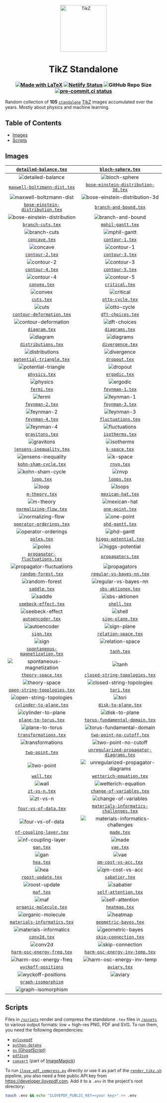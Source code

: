 <p align="center">
  <a href="https://tikz.netlify.app">
    <img src="site/static/favicon.svg" alt="TikZ" height=150>
  </a>
</p>

<h1 align="center">TikZ Standalone</h1>

<h3 align="center">

[![Made with LaTeX](https://img.shields.io/badge/Made%20with-LaTeX-1f425f.svg)](https://latex-project.org)
[![Netlify Status](https://api.netlify.com/api/v1/badges/a0303431-0e3a-44f8-af97-1071ec922f53/deploy-status)](https://app.netlify.com/sites/tikz/deploys)
![GitHub Repo Size](https://img.shields.io/github/repo-size/janosh/tikz?label=Repo+Size)
[![pre-commit.ci status](https://results.pre-commit.ci/badge/github/janosh/tikz/main.svg)](https://results.pre-commit.ci/latest/github/janosh/tikz/main)

</h3>

Random collection of **105** [`standalone`](https://ctan.org/pkg/standalone) [TikZ](https://ctan.org/pkg/pgf) images accumulated over the years. Mostly about physics and machine learning.

## Table of Contents

- [Images](#images)
- [Scripts](#scripts)

## Images

|                        [`detailed-balance.tex`](assets/detailed-balance)                        |                                      [`bloch-sphere.tex`](assets/bloch-sphere)                                       |
| :---------------------------------------------------------------------------------------------: | :------------------------------------------------------------------------------------------------------------------: |
|                ![detailed-balance](assets/detailed-balance/detailed-balance.png)                |                                ![bloch-sphere](assets/bloch-sphere/bloch-sphere.png)                                 |
|                  [`maxwell-boltzmann-dist.tex`](assets/maxwell-boltzmann-dist)                  |                     [`bose-einstein-distribution-3d.tex`](assets/bose-einstein-distribution-3d)                      |
|       ![maxwell-boltzmann-dist](assets/maxwell-boltzmann-dist/maxwell-boltzmann-dist.png)       |       ![bose-einstein-distribution-3d](assets/bose-einstein-distribution-3d/bose-einstein-distribution-3d.png)       |
|              [`bose-einstein-distribution.tex`](assets/bose-einstein-distribution)              |                                  [`branch-and-bound.tex`](assets/branch-and-bound)                                   |
| ![bose-einstein-distribution](assets/bose-einstein-distribution/bose-einstein-distribution.png) |                          ![branch-and-bound](assets/branch-and-bound/branch-and-bound.png)                           |
|                             [`branch-cuts.tex`](assets/branch-cuts)                             |                                       [`mphil-gantt.tex`](assets/mphil-gantt)                                        |
|                       ![branch-cuts](assets/branch-cuts/branch-cuts.png)                        |                                  ![mphil-gantt](assets/mphil-gantt/mphil-gantt.png)                                  |
|                                 [`concave.tex`](assets/concave)                                 |                                         [`contour-1.tex`](assets/contour-1)                                          |
|                             ![concave](assets/concave/concave.png)                              |                                     ![contour-1](assets/contour-1/contour-1.png)                                     |
|                               [`contour-2.tex`](assets/contour-2)                               |                                         [`contour-3.tex`](assets/contour-3)                                          |
|                          ![contour-2](assets/contour-2/contour-2.png)                           |                                     ![contour-3](assets/contour-3/contour-3.png)                                     |
|                               [`contour-4.tex`](assets/contour-4)                               |                                         [`contour-5.tex`](assets/contour-5)                                          |
|                          ![contour-4](assets/contour-4/contour-4.png)                           |                                     ![contour-5](assets/contour-5/contour-5.png)                                     |
|                                  [`convex.tex`](assets/convex)                                  |                                          [`critical.tex`](assets/critical)                                           |
|                               ![convex](assets/convex/convex.png)                               |                                      ![critical](assets/critical/critical.png)                                       |
|                                    [`cuts.tex`](assets/cuts)                                    |                                        [`otto-cycle.tex`](assets/otto-cycle)                                         |
|                                  ![cuts](assets/cuts/cuts.png)                                  |                                   ![otto-cycle](assets/otto-cycle/otto-cycle.png)                                    |
|                     [`contour-deformation.tex`](assets/contour-deformation)                     |                                       [`dft-choices.tex`](assets/dft-choices)                                        |
|           ![contour-deformation](assets/contour-deformation/contour-deformation.png)            |                                  ![dft-choices](assets/dft-choices/dft-choices.png)                                  |
|                                 [`diagram.tex`](assets/diagram)                                 |                                          [`diagrams.tex`](assets/diagrams)                                           |
|                             ![diagram](assets/diagram/diagram.png)                              |                                      ![diagrams](assets/diagrams/diagrams.png)                                       |
|                           [`distributions.tex`](assets/distributions)                           |                                        [`divergence.tex`](assets/divergence)                                         |
|                    ![distributions](assets/distributions/distributions.png)                     |                                   ![divergence](assets/divergence/divergence.png)                                    |
|                      [`potential-triangle.tex`](assets/potential-triangle)                      |                                           [`dropout.tex`](assets/dropout)                                            |
|             ![potential-triangle](assets/potential-triangle/potential-triangle.png)             |                                        ![dropout](assets/dropout/dropout.png)                                        |
|                                 [`physics.tex`](assets/physics)                                 |                                           [`ergodic.tex`](assets/ergodic)                                            |
|                             ![physics](assets/physics/physics.png)                              |                                        ![ergodic](assets/ergodic/ergodic.png)                                        |
|                                   [`fermi.tex`](assets/fermi)                                   |                                         [`feynman-1.tex`](assets/feynman-1)                                          |
|                                ![fermi](assets/fermi/fermi.png)                                 |                                     ![feynman-1](assets/feynman-1/feynman-1.png)                                     |
|                               [`feynman-2.tex`](assets/feynman-2)                               |                                         [`feynman-3.tex`](assets/feynman-3)                                          |
|                          ![feynman-2](assets/feynman-2/feynman-2.png)                           |                                     ![feynman-3](assets/feynman-3/feynman-3.png)                                     |
|                               [`feynman-4.tex`](assets/feynman-4)                               |                                      [`fluctuations.tex`](assets/fluctuations)                                       |
|                          ![feynman-4](assets/feynman-4/feynman-4.png)                           |                                ![fluctuations](assets/fluctuations/fluctuations.png)                                 |
|                               [`gravitons.tex`](assets/gravitons)                               |                                         [`isotherms.tex`](assets/isotherms)                                          |
|                          ![gravitons](assets/gravitons/gravitons.png)                           |                                     ![isotherms](assets/isotherms/isotherms.png)                                     |
|                      [`jensens-inequality.tex`](assets/jensens-inequality)                      |                                           [`k-space.tex`](assets/k-space)                                            |
|             ![jensens-inequality](assets/jensens-inequality/jensens-inequality.png)             |                                        ![k-space](assets/k-space/k-space.png)                                        |
|                         [`kohn-sham-cycle.tex`](assets/kohn-sham-cycle)                         |                                              [`rnvp.tex`](assets/rnvp)                                               |
|                 ![kohn-sham-cycle](assets/kohn-sham-cycle/kohn-sham-cycle.png)                  |                                            ![rnvp](assets/rnvp/rnvp.png)                                             |
|                                    [`loop.tex`](assets/loop)                                    |                                             [`loops.tex`](assets/loops)                                              |
|                                  ![loop](assets/loop/loop.png)                                  |                                           ![loops](assets/loops/loops.png)                                           |
|                                [`m-theory.tex`](assets/m-theory)                                |                                       [`mexican-hat.tex`](assets/mexican-hat)                                        |
|                            ![m-theory](assets/m-theory/m-theory.png)                            |                                  ![mexican-hat](assets/mexican-hat/mexican-hat.png)                                  |
|                        [`normalizing-flow.tex`](assets/normalizing-flow)                        |                                         [`one-point.tex`](assets/one-point)                                          |
|                ![normalizing-flow](assets/normalizing-flow/normalizing-flow.png)                |                                     ![one-point](assets/one-point/one-point.png)                                     |
|                      [`operator-orderings.tex`](assets/operator-orderings)                      |                                         [`phd-gantt.tex`](assets/phd-gantt)                                          |
|             ![operator-orderings](assets/operator-orderings/operator-orderings.png)             |                                     ![phd-gantt](assets/phd-gantt/phd-gantt.png)                                     |
|                                   [`poles.tex`](assets/poles)                                   |                                   [`higgs-potential.tex`](assets/higgs-potential)                                    |
|                                ![poles](assets/poles/poles.png)                                 |                            ![higgs-potential](assets/higgs-potential/higgs-potential.png)                            |
|                 [`propagator-fluctuations.tex`](assets/propagator-fluctuations)                 |                                       [`propagators.tex`](assets/propagators)                                        |
|     ![propagator-fluctuations](assets/propagator-fluctuations/propagator-fluctuations.png)      |                                  ![propagators](assets/propagators/propagators.png)                                  |
|                           [`random-forest.tex`](assets/random-forest)                           |                               [`regular-vs-bayes-nn.tex`](assets/regular-vs-bayes-nn)                                |
|                    ![random-forest](assets/random-forest/random-forest.png)                     |                      ![regular-vs-bayes-nn](assets/regular-vs-bayes-nn/regular-vs-bayes-nn.png)                      |
|                                  [`saddle.tex`](assets/saddle)                                  |                                      [`sbs-aktionen.tex`](assets/sbs-aktionen)                                       |
|                               ![saddle](assets/saddle/saddle.png)                               |                                ![sbs-aktionen](assets/sbs-aktionen/sbs-aktionen.png)                                 |
|                          [`seebeck-effect.tex`](assets/seebeck-effect)                          |                                             [`shell.tex`](assets/shell)                                              |
|                   ![seebeck-effect](assets/seebeck-effect/seebeck-effect.png)                   |                                           ![shell](assets/shell/shell.png)                                           |
|                             [`autoencoder.tex`](assets/autoencoder)                             |                                        [`sign-plane.tex`](assets/sign-plane)                                         |
|                       ![autoencoder](assets/autoencoder/autoencoder.png)                        |                                   ![sign-plane](assets/sign-plane/sign-plane.png)                                    |
|                                    [`sign.tex`](assets/sign)                                    |                                    [`relation-space.tex`](assets/relation-space)                                     |
|                                  ![sign](assets/sign/sign.png)                                  |                             ![relation-space](assets/relation-space/relation-space.png)                              |
|               [`spontaneous-magnetization.tex`](assets/spontaneous-magnetization)               |                                              [`tanh.tex`](assets/tanh)                                               |
|  ![spontaneous-magnetization](assets/spontaneous-magnetization/spontaneous-magnetization.png)   |                                            ![tanh](assets/tanh/tanh.png)                                             |
|                            [`theory-space.tex`](assets/theory-space)                            |                          [`closed-string-topologies.tex`](assets/closed-string-topologies)                           |
|                      ![theory-space](assets/theory-space/theory-space.png)                      |              ![closed-string-topologies](assets/closed-string-topologies/closed-string-topologies.png)               |
|                  [`open-string-topologies.tex`](assets/open-string-topologies)                  |                                              [`tori.tex`](assets/tori)                                               |
|       ![open-string-topologies](assets/open-string-topologies/open-string-topologies.png)       |                                            ![tori](assets/tori/tori.png)                                             |
|                       [`cylinder-to-plane.tex`](assets/cylinder-to-plane)                       |                                     [`disk-to-plane.tex`](assets/disk-to-plane)                                      |
|              ![cylinder-to-plane](assets/cylinder-to-plane/cylinder-to-plane.png)               |                               ![disk-to-plane](assets/disk-to-plane/disk-to-plane.png)                               |
|                          [`plane-to-torus.tex`](assets/plane-to-torus)                          |                          [`torus-fundamental-domain.tex`](assets/torus-fundamental-domain)                           |
|                   ![plane-to-torus](assets/plane-to-torus/plane-to-torus.png)                   |              ![torus-fundamental-domain](assets/torus-fundamental-domain/torus-fundamental-domain.png)               |
|                         [`transformations.tex`](assets/transformations)                         |                               [`two-point-no-cutoff.tex`](assets/two-point-no-cutoff)                                |
|                 ![transformations](assets/transformations/transformations.png)                  |                      ![two-point-no-cutoff](assets/two-point-no-cutoff/two-point-no-cutoff.png)                      |
|                               [`two-point.tex`](assets/two-point)                               |                 [`unregularized-propagator-diagrams.tex`](assets/unregularized-propagator-diagrams)                  |
|                          ![two-point](assets/two-point/two-point.png)                           | ![unregularized-propagator-diagrams](assets/unregularized-propagator-diagrams/unregularized-propagator-diagrams.png) |
|                                    [`wall.tex`](assets/wall)                                    |                                [`wetterich-equation.tex`](assets/wetterich-equation)                                 |
|                                  ![wall](assets/wall/wall.png)                                  |                       ![wetterich-equation](assets/wetterich-equation/wetterich-equation.png)                        |
|                                 [`zt-vs-n.tex`](assets/zt-vs-n)                                 |                               [`change-of-variables.tex`](assets/change-of-variables)                                |
|                             ![zt-vs-n](assets/zt-vs-n/zt-vs-n.png)                              |                      ![change-of-variables](assets/change-of-variables/change-of-variables.png)                      |
|                         [`four-vs-of-data.tex`](assets/four-vs-of-data)                         |                  [`materials-informatics-challenges.tex`](assets/materials-informatics-challenges)                   |
|                 ![four-vs-of-data](assets/four-vs-of-data/four-vs-of-data.png)                  |  ![materials-informatics-challenges](assets/materials-informatics-challenges/materials-informatics-challenges.png)   |
|                       [`nf-coupling-layer.tex`](assets/nf-coupling-layer)                       |                                              [`made.tex`](assets/made)                                               |
|              ![nf-coupling-layer](assets/nf-coupling-layer/nf-coupling-layer.png)               |                                            ![made](assets/made/made.png)                                             |
|                                     [`gan.tex`](assets/gan)                                     |                                               [`vae.tex`](assets/vae)                                                |
|                                   ![gan](assets/gan/gan.png)                                    |                                              ![vae](assets/vae/vae.png)                                              |
|                                     [`hea.tex`](assets/hea)                                     |                                    [`qm-cost-vs-acc.tex`](assets/qm-cost-vs-acc)                                     |
|                                   ![hea](assets/hea/hea.png)                                    |                             ![qm-cost-vs-acc](assets/qm-cost-vs-acc/qm-cost-vs-acc.png)                              |
|                            [`roost-update.tex`](assets/roost-update)                            |                                          [`sabatier.tex`](assets/sabatier)                                           |
|                      ![roost-update](assets/roost-update/roost-update.png)                      |                                      ![sabatier](assets/sabatier/sabatier.png)                                       |
|                                     [`maf.tex`](assets/maf)                                     |                                    [`self-attention.tex`](assets/self-attention)                                     |
|                                   ![maf](assets/maf/maf.png)                                    |                             ![self-attention](assets/self-attention/self-attention.png)                              |
|                        [`organic-molecule.tex`](assets/organic-molecule)                        |                                           [`heatmap.tex`](assets/heatmap)                                            |
|                ![organic-molecule](assets/organic-molecule/organic-molecule.png)                |                                        ![heatmap](assets/heatmap/heatmap.png)                                        |
|                   [`materials-informatics.tex`](assets/materials-informatics)                   |                                   [`geometric-bayes.tex`](assets/geometric-bayes)                                    |
|        ![materials-informatics](assets/materials-informatics/materials-informatics.png)         |                            ![geometric-bayes](assets/geometric-bayes/geometric-bayes.png)                            |
|                                  [`conv2d.tex`](assets/conv2d)                                  |                                   [`skip-connection.tex`](assets/skip-connection)                                    |
|                               ![conv2d](assets/conv2d/conv2d.png)                               |                            ![skip-connection](assets/skip-connection/skip-connection.png)                            |
|                    [`harm-osc-energy-freq.tex`](assets/harm-osc-energy-freq)                    |                          [`harm-osc-energy-inv-temp.tex`](assets/harm-osc-energy-inv-temp)                           |
|          ![harm-osc-energy-freq](assets/harm-osc-energy-freq/harm-osc-energy-freq.png)          |              ![harm-osc-energy-inv-temp](assets/harm-osc-energy-inv-temp/harm-osc-energy-inv-temp.png)               |
|                         [`wyckoff-positions`](assets/wyckoff-positions)                         |                                            [`aviary.tex`](assets/aviary)                                             |
|              ![wyckoff-positions](assets/wyckoff-positions/wyckoff-positions.png)               |                                         ![aviary](assets/aviary/aviary.png)                                          |
|                         [`graph-isomorphism`](assets/graph-isomorphism)                         |                                                                                                                      |
|              ![graph-isomorphism](assets/graph-isomorphism/graph-isomorphism.png)               |                                                                                                                      |

## Scripts

Files in [`/scripts`](scripts) render and compress the standalone `.tex` files in [`/assets`](assets) to various output formats: low + high-res PNG, PDF and SVG. To run them, you need the following dependencies:

- [`pylovepdf`](https://github.com/AndyCyberSec/pylovepdf)
- [`python-dotenv`](https://github.com/theskumar/python-dotenv)
- [`gs` (GhostScript)](https://ghostscript.com)
- [`pdf2svg`](https://github.com/dawbarton/pdf2svg)
- [`convert`](https://linux.die.net/man/1/convert) (part of [ImageMagick](https://imagemagick.org/script))

To run [`ilove_pdf_compress.py`](scripts/ilove_pdf_compress.py) directly or use it as part of the [`render_tikz.sh`](scripts/render_tikz.sh) pipeline, you also need a free public API key from <https://developer.ilovepdf.com>. Add it to a `.env` in the project's root directory:

```sh
touch .env && echo "ILOVEPDF_PUBLIC_KEY=<your key>" >> .env
```
